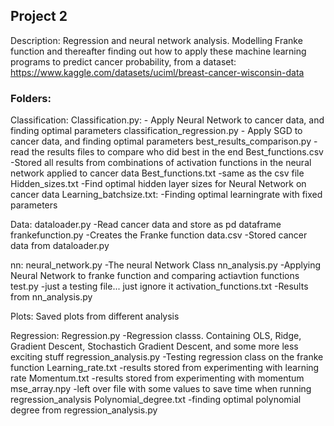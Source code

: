 ## Project 2

Description:
Regression and neural network analysis. Modelling Franke function and thereafter finding out how to apply these machine learning programs to predict cancer probability, from a dataset: https://www.kaggle.com/datasets/uciml/breast-cancer-wisconsin-data

### Folders:
Classification:
Classification.py:
    - Apply Neural Network to cancer data, and finding optimal parameters
classification_regression.py
    - Apply SGD to cancer data, and finding optimal parameters
best_results_comparison.py
    -read the results files to compare who did best in the end
Best_functions.csv
    -Stored all results from combinations of activation functions in the neural network applied to cancer data
Best_functions.txt
    -same as the csv file
Hidden_sizes.txt
    -Find optimal hidden layer sizes for Neural Network on cancer data
Learning_batchsize.txt:
    -Finding optimal learningrate with fixed parameters

Data:
dataloader.py
    -Read cancer data and store as pd dataframe
frankefunction.py
    -Creates the Franke function
data.csv
    -Stored cancer data from dataloader.py

nn:
neural_network.py
    -The neural Network Class
nn_analysis.py
    -Applying Neural Network to franke function and comparing actiavtion functions
test.py 
    -just a testing file... just ignore it
activation_functions.txt
    -Results from nn_analysis.py

Plots:
Saved plots from different analysis

Regression:
Regression.py
    -Regression classs. Containing OLS, Ridge, Gradient Descent, Stochastich Gradient Descent, and some more less exciting stuff
regression_analysis.py
    -Testing regression class on the franke function
Learning_rate.txt
    -results stored from experimenting with learning rate
Momentum.txt
    -results stored from experimenting with momentum
mse_array.npy
    -left over file with some values to save time when running regression_analysis
Polynomial_degree.txt
    -finding optimal polynomial degree from regression_analysis.py

